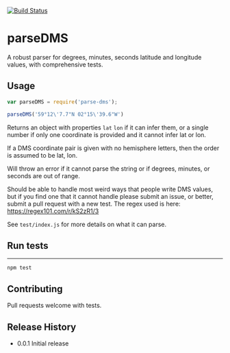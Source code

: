 [![Build Status](https://travis-ci.org/gmaclennan/parse-dms.svg)](https://travis-ci.org/gmaclennan/parse-dms)

parseDMS
========

A robust parser for degrees, minutes, seconds latitude and longitude values, with comprehensive tests.

## Usage

```javascript
var parseDMS = require('parse-dms');

parseDMS('59°12\'7.7"N 02°15\'39.6"W')
```

Returns an object with properties `lat` `lon` if it can infer them, or a single number if only one coordinate is provided and it cannot infer lat or lon.

If a DMS coordinate pair is given with no hemisphere letters, then the order is assumed to be lat, lon.

Will throw an error if it cannot parse the string or if degrees, minutes, or seconds are out of range.

Should be able to handle most weird ways that people write DMS values, but if you find one that it cannot handle please submit an issue, or better, submit a pull request with a new test. The regex used is here: https://regex101.com/r/kS2zR1/3

See `test/index.js` for more details on what it can parse.

## Run tests
-----

`npm test`

## Contributing

Pull requests welcome with tests.

## Release History

* 0.0.1 Initial release
